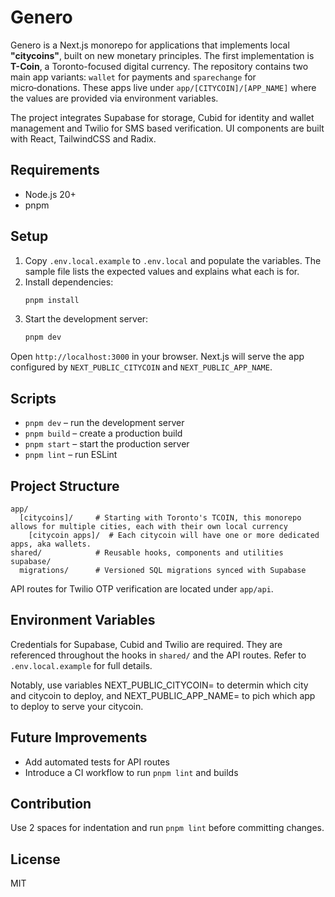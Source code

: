 # Genero

Genero is a Next.js monorepo for applications that implements local **"citycoins"**, built on new monetary principles. The first implementation is **T-Coin**, a Toronto-focused digital currency. The repository contains two main app variants: `wallet` for payments and `sparechange` for micro‑donations. These apps live under `app/[CITYCOIN]/[APP_NAME]` where the values are provided via environment variables.

The project integrates Supabase for storage, Cubid for identity and wallet management and Twilio for SMS based verification. UI components are built with React, TailwindCSS and Radix.

## Requirements

- Node.js 20+
 - pnpm

## Setup

1. Copy `.env.local.example` to `.env.local` and populate the variables. The sample file lists the expected values and explains what each is for.
2. Install dependencies:
   ```bash
   pnpm install
   ```
3. Start the development server:
   ```bash
   pnpm dev
   ```

Open `http://localhost:3000` in your browser. Next.js will serve the app configured by `NEXT_PUBLIC_CITYCOIN` and `NEXT_PUBLIC_APP_NAME`.

## Scripts

- `pnpm dev` – run the development server
- `pnpm build` – create a production build
- `pnpm start` – start the production server
- `pnpm lint` – run ESLint

## Project Structure

```
app/
  [citycoins]/     # Starting with Toronto's TCOIN, this monorepo allows for multiple cities, each with their own local currency
    [citycoin apps]/  # Each citycoin will have one or more dedicated apps, aka wallets.
shared/            # Reusable hooks, components and utilities
supabase/
  migrations/      # Versioned SQL migrations synced with Supabase
```

API routes for Twilio OTP verification are located under `app/api`.

## Environment Variables

Credentials for Supabase, Cubid and Twilio are required. They are referenced throughout the hooks in `shared/` and the API routes. Refer to `.env.local.example` for full details.

Notably, use variables NEXT_PUBLIC_CITYCOIN= to determin which city and citycoin to deploy, and NEXT_PUBLIC_APP_NAME= to pich which app to deploy to serve your citycoin.

## Future Improvements

- Add automated tests for API routes
- Introduce a CI workflow to run `pnpm lint` and builds

## Contribution

Use 2 spaces for indentation and run `pnpm lint` before committing changes.

## License

MIT

